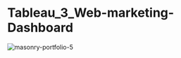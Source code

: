 # Tableau_3_Web-marketing-Dashboard
![masonry-portfolio-5](https://github.com/user-attachments/assets/542d21e4-022b-4269-8a54-9c4f6c315827)
